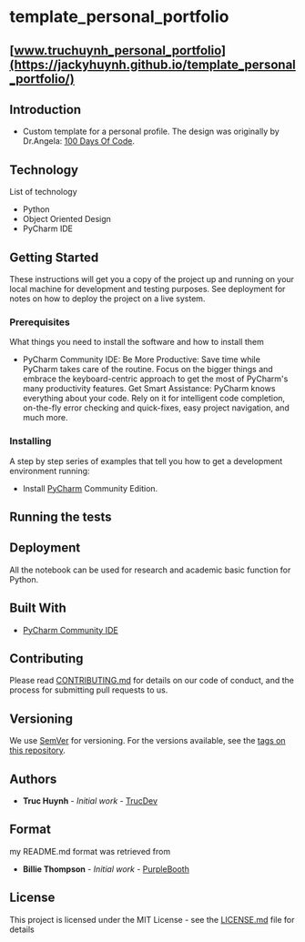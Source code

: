 # template_personal_portfolio

## [www.truchuynh_personal_portfolio](https://jackyhuynh.github.io/template_personal_portfolio/)

## Introduction
- Custom template for a personal profile. The design was originally by Dr.Angela: [100 Days Of Code](https://www.udemy.com/course/100-days-of-code).

## Technology
List of technology
- Python 
- Object Oriented Design
- PyCharm IDE

## Getting Started
These instructions will get you a copy of the project up and running on your local machine for development and testing purposes. See deployment for notes on how to deploy the project on a live system.

### Prerequisites
What things you need to install the software and how to install them
- PyCharm Community IDE: Be More Productive: Save time while PyCharm takes care of the routine. Focus on the bigger things and embrace the keyboard-centric approach to get the most of PyCharm's many productivity features. Get Smart Assistance: PyCharm knows everything about your code. Rely on it for intelligent code completion, on-the-fly error checking and quick-fixes, easy project navigation, and much more.

### Installing
A step by step series of examples that tell you how to get a development environment running:
* Install [PyCharm](https://www.jetbrains.com/help/pycharm/installation-guide.html) Community Edition.

## Running the tests


## Deployment
All the notebook can be used for research and academic basic function for Python. 

## Built With
* [PyCharm Community IDE](https://www.jetbrains.com/pycharm/download/#section=windows) 

## Contributing
Please read [CONTRIBUTING.md](CONTRIBUTING.md) for details on our code of conduct, and the process for submitting pull requests to us.

## Versioning
We use [SemVer](http://semver.org/) for versioning. For the versions available, see the [tags on this repository](). 

## Authors
* **Truc Huynh** - *Initial work* - [TrucDev](https://github.com/jackyhuynh)

## Format
my README.md format was retrieved from
* **Billie Thompson** - *Initial work* - [PurpleBooth](https://github.com/PurpleBooth)

## License
This project is licensed under the MIT License - see the [LICENSE.md](LICENSE.md) file for details

